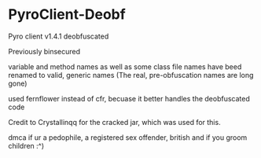 # PyroClient-Deobf
 Pyro client v1.4.1 deobfuscated
 
 Previously binsecured
  
 variable and method names as well as some class file names have beed renamed to valid, generic names (The real, pre-obfuscation names are long gone)
 
 used fernflower instead of cfr, becuase it better handles the deobfuscated code
 
 Credit to Crystallinqq for the cracked jar, which was used for this.
 
 dmca if ur a pedophile, a registered sex offender, british and if you groom children :^)
